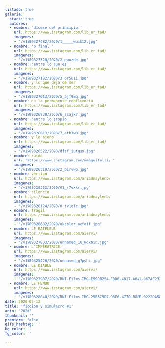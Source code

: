 ```yaml
---
listado: true
galeria:
  stack: true
  autores:
  - nombre: 'dícese del principio '
    url: https://www.instagram.com/lib_er_tad/
    imagenes:
    - "/v1589327482/2020/1_____wuib12.jpg"
  - nombre: 'o final '
    url: https://www.instagram.com/lib_er_tad/
    imagenes:
    - "/v1589327328/2020/2_euozde.jpg"
  - nombre: 'entre lo que es '
    url: https://www.instagram.com/lib_er_tad/
    imagenes:
    - "/v1589327182/2020/3_or5u11.jpg"
  - nombre: y lo que deja de ser
    url: https://www.instagram.com/lib_er_tad/
    imagenes:
    - "/v1589327013/2020/5_ajf9mq.jpg"
  - nombre: de la permanente confluencia
    url: https://www.instagram.com/lib_er_tad/
    imagenes:
    - "/v1589326930/2020/6_scajk7.jpg"
  - nombre: 'entre lo propio '
    url: https://www.instagram.com/lib_er_tad/
    imagenes:
    - "/v1589326813/2020/7_etb7w0.jpg"
  - nombre: y lo ajeno
    url: https://www.instagram.com/lib_er_tad/
    imagenes:
    - "/v1589326522/2020/dfsf_iutgso.jpg"
  - nombre: ruido
    url: 'https://www.instagram.com/mmaguifelli/ '
    imagenes:
    - "/v1589326319/2020/2_birvwp.jpg"
  - nombre: vértigo
    url: https://www.instagram.com/ariadnaylenb/
    imagenes:
    - "/v1589328582/2020/01_r7exkr.jpg"
  - nombre: silencio
    url: https://www.instagram.com/ariadnaylenb/
    imagenes:
    - "/v1589326124/2020/0_tv1qic.jpg"
  - nombre: frágil
    url: https://www.instagram.com/ariadnaylenb/
    imagenes:
    - "/v1589328682/2020/okcolor_oefoif.jpg"
  - nombre: LE BATELEUR
    url: https://www.instagram.com/aiervi/
    imagenes:
    - "/v1589327803/2020/unnamed_10_kdkbin.jpg"
  - nombre: L’IMPÉRATRICE
    url: https://www.instagram.com/aiervi/
    imagenes:
    - "/v1589325426/2020/unnamed_g7pshc.jpg"
  - nombre: LE DIABLE
    url: https://www.instagram.com/aiervi/
    imagenes:
    - "/v1589327907/2020/RNI-Films-IMG-E59DB254-FBD6-4817-A0A1-067AE2328AD4_iecs8j.jpg"
  - nombre: LE PENDU
    url: https://www.instagram.com/aiervi/
    imagenes:
    - "/v1589328040/2020/RNI-Films-IMG-25B3C5D7-93F6-477D-B8FE-0222DA58B3AE_ra9z7u.jpg"
date: 2020-05-12
title: 'ficción y simulacro #1'
anio: "2020"
thumbnail: ''
premiere: false
gifs_hashtag: ''
bg_color: ''
fg_color: ''

---
```


